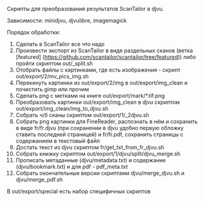 Скрипты для преобразования результатов ScanTailor в djvu.

Зависимости: minidjvu, djvulibre, imagemagick

Порядок обработки:
  1. Сделать в ScanTailor все что надо
  1. Произвести экспорт из ScanTailor в виде раздельных сканов (ветка [featured] (https://github.com/scantailor/scantailor/tree/featured)) либо пройти скриптом out/_split.sh
  1. Отобрать файлы с картинками, где есть изображения - скрипт out/export/2/mv_pics_img.sh
  1. Перекинуть картинки из out/export/2/img в out/export/img_clean и почистить gimp или прочим
  1. Сделать png c метками на книге out/export/mark/*.tif.png
  1. Преобразовать картинки out/export/img_clean в djvu скриптом out/export/img_clean/img_to_djvu.sh
  1. Собрать ч/б сканы скриптом out/export/1/_2djvu.sh
  1. Собрать png картинки для FineReader, распознать в нём и сохранить в виде fr/fr.djvu (при сохранении в djvu удобно первую обложку ставить последней страницей) и fr/fr.pdf, 
	сохранить страницы с содержанием в текстовый файл
  1. Достать текст из djvu скриптом fr/get_txt_from_fr_djvu.sh
  1. Собрать книжку скриптом out/export/1/djvu/split/djvu_merge.sh
  1. Прописать метаданные (djvu/metadata.txt) и содержание (djvu/bookmark.txt) и для pdf - pdf_meta.txt
  1. Собрать окончательные версии скриптами djvu/merge_djvu.sh и djvu/merge_pdf.sh

В out/export/special есть набор специфичных скриптов
